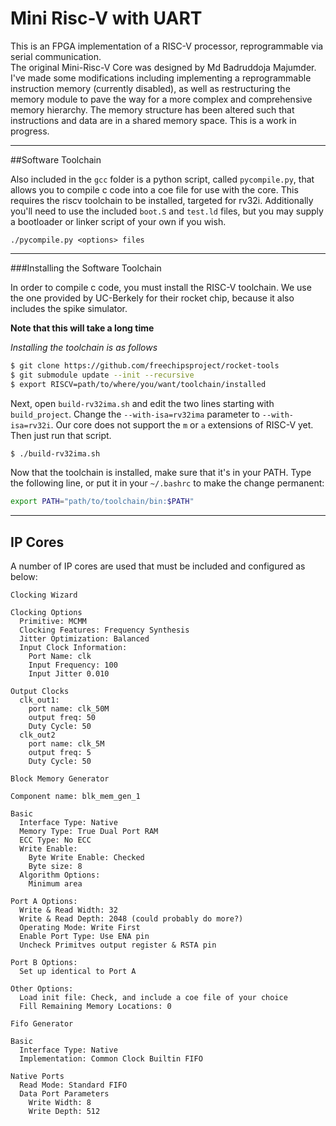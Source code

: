# Mini Risc-V with UART

This is an FPGA implementation of a RISC-V processor, reprogrammable via serial communication. <!-- Instructions and scripts for programming it can be found in my other repository [here](https://github.com/gbruner7607/Mini-Risc-V-gcc) -->
<br>
The original Mini-Risc-V Core was designed by Md Badruddoja Majumder. I've made some modifications including implementing a reprogrammable instruction memory (currently disabled), as well as restructuring the memory module to pave the way for a more complex and comprehensive memory hierarchy. The memory structure has been altered such that instructions and data are in a shared memory space. This is a work in progress.

<hr>

##Software Toolchain

Also included in the `gcc` folder is a python script, called `pycompile.py`, that allows you to compile c code into a coe file for use with the core.  This requires the riscv toolchain to be installed, targeted for rv32i. Additionally you'll need to use the included `boot.S` and `test.ld` files, but you may supply a bootloader or linker script of your own if you wish.

`./pycompile.py <options> files`

<hr>

###Installing the Software Toolchain

In order to compile c code, you must install the RISC-V toolchain. We use the one provided by UC-Berkely for their rocket chip, because it also includes the spike simulator.

**Note that this will take a long time**

*Installing the toolchain is as follows*

```bash
$ git clone https://github.com/freechipsproject/rocket-tools
$ git submodule update --init --recursive
$ export RISCV=path/to/where/you/want/toolchain/installed
```

Next, open `build-rv32ima.sh` and edit the two lines starting with `build_project`. Change the `--with-isa=rv32ima` parameter to `--with-isa=rv32i`. Our core does not support the `m` or `a` extensions of RISC-V yet. Then just run that script.

```bash
$ ./build-rv32ima.sh
```

Now that the toolchain is installed, make sure that it's in your PATH. Type the following line, or put it in your `~/.bashrc` to make the change permanent:

```bash
export PATH="path/to/toolchain/bin:$PATH"
```

<hr>

## IP Cores

A number of IP cores are used that must be included and configured as below:

```
Clocking Wizard

Clocking Options
  Primitive: MCMM
  Clocking Features: Frequency Synthesis
  Jitter Optimization: Balanced
  Input Clock Information:
    Port Name: clk
    Input Frequency: 100
    Input Jitter 0.010

Output Clocks
  clk_out1:
    port name: clk_50M
    output freq: 50
    Duty Cycle: 50
  clk_out2
    port name: clk_5M
    output freq: 5
    Duty Cycle: 50
```

```
Block Memory Generator

Component name: blk_mem_gen_1

Basic
  Interface Type: Native
  Memory Type: True Dual Port RAM
  ECC Type: No ECC
  Write Enable:
    Byte Write Enable: Checked
    Byte size: 8
  Algorithm Options:
    Minimum area

Port A Options:
  Write & Read Width: 32
  Write & Read Depth: 2048 (could probably do more?)
  Operating Mode: Write First
  Enable Port Type: Use ENA pin
  Uncheck Primitves output register & RSTA pin

Port B Options:
  Set up identical to Port A

Other Options:
  Load init file: Check, and include a coe file of your choice
  Fill Remaining Memory Locations: 0
```

```
Fifo Generator

Basic
  Interface Type: Native
  Implementation: Common Clock Builtin FIFO

Native Ports
  Read Mode: Standard FIFO
  Data Port Parameters
    Write Width: 8
    Write Depth: 512
```
<!-- <hr>
As with the original Mini-Risc-V, instruction memory is currently implemented using a Vivado IP core. Use the Block Memory Generator from the Vivado IP catalog, and configure it as follows:

```
Basic:
  Interface Type: Native
  Memory Type: Single Port RAM
  No ECC
  Byte Write Enable
  Byte Size: 8 bits
  Algorithm Options: default
Port A Options:
  Write Width: 32
  Read Width: 32
  Write Depth: 1024
  Read Depth: 1024
  Operating Mode: Write First
  Enable Port Type: Use ENA Pin
  Uncheck all following options
Other Options:
  Load Init File: <choose from coe/*.coe>
  Fill Remaining Memory Locations: 0
```
 -->
